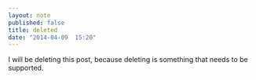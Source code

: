 ```yaml
---
layout: note
published: false
title: deleted
date: "2014-04-09  15:20"
---
```


I will be deleting this post, because deleting is something that needs to be supported.